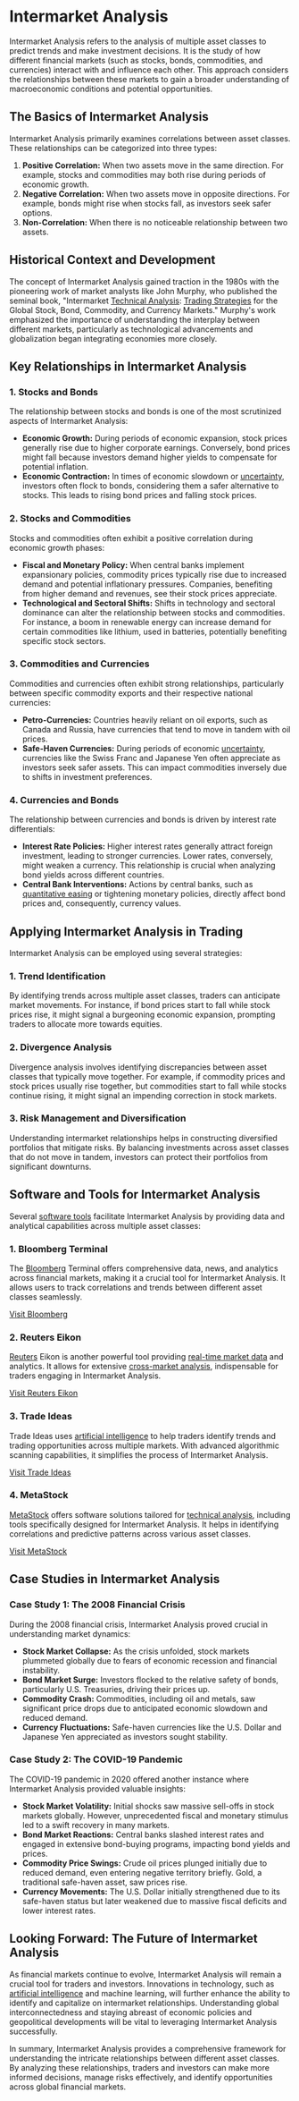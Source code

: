 # Intermarket Analysis

Intermarket Analysis refers to the analysis of multiple asset classes to predict trends and make investment decisions. It is the study of how different financial markets (such as stocks, bonds, commodities, and currencies) interact with and influence each other. This approach considers the relationships between these markets to gain a broader understanding of macroeconomic conditions and potential opportunities.

## The Basics of Intermarket Analysis

Intermarket Analysis primarily examines correlations between asset classes. These relationships can be categorized into three types:

1. **Positive Correlation:** When two assets move in the same direction. For example, stocks and commodities may both rise during periods of economic growth.
2. **Negative Correlation:** When two assets move in opposite directions. For example, bonds might rise when stocks fall, as investors seek safer options.
3. **Non-Correlation:** When there is no noticeable relationship between two assets.

## Historical Context and Development

The concept of Intermarket Analysis gained traction in the 1980s with the pioneering work of market analysts like John Murphy, who published the seminal book, "Intermarket [Technical Analysis](../t/technical_analysis.md): [Trading Strategies](../t/trading_strategies.md) for the Global Stock, Bond, Commodity, and Currency Markets." Murphy's work emphasized the importance of understanding the interplay between different markets, particularly as technological advancements and globalization began integrating economies more closely.

## Key Relationships in Intermarket Analysis

### 1. Stocks and Bonds

The relationship between stocks and bonds is one of the most scrutinized aspects of Intermarket Analysis:

- **Economic Growth:** During periods of economic expansion, stock prices generally rise due to higher corporate earnings. Conversely, bond prices might fall because investors demand higher yields to compensate for potential inflation.
- **Economic Contraction:** In times of economic slowdown or [uncertainty](../u/uncertainty_in_trading.md), investors often flock to bonds, considering them a safer alternative to stocks. This leads to rising bond prices and falling stock prices.

### 2. Stocks and Commodities

Stocks and commodities often exhibit a positive correlation during economic growth phases:

- **Fiscal and Monetary Policy:** When central banks implement expansionary policies, commodity prices typically rise due to increased demand and potential inflationary pressures. Companies, benefiting from higher demand and revenues, see their stock prices appreciate.
- **Technological and Sectoral Shifts:** Shifts in technology and sectoral dominance can alter the relationship between stocks and commodities. For instance, a boom in renewable energy can increase demand for certain commodities like lithium, used in batteries, potentially benefiting specific stock sectors.

### 3. Commodities and Currencies

Commodities and currencies often exhibit strong relationships, particularly between specific commodity exports and their respective national currencies:

- **Petro-Currencies:** Countries heavily reliant on oil exports, such as Canada and Russia, have currencies that tend to move in tandem with oil prices.
- **Safe-Haven Currencies:** During periods of economic [uncertainty](../u/uncertainty_in_trading.md), currencies like the Swiss Franc and Japanese Yen often appreciate as investors seek safer assets. This can impact commodities inversely due to shifts in investment preferences.

### 4. Currencies and Bonds

The relationship between currencies and bonds is driven by interest rate differentials:

- **Interest Rate Policies:** Higher interest rates generally attract foreign investment, leading to stronger currencies. Lower rates, conversely, might weaken a currency. This relationship is crucial when analyzing bond yields across different countries.
- **Central Bank Interventions:** Actions by central banks, such as [quantitative easing](../q/quantitative_easing.md) or tightening monetary policies, directly affect bond prices and, consequently, currency values.

## Applying Intermarket Analysis in Trading

Intermarket Analysis can be employed using several strategies:

### 1. Trend Identification

By identifying trends across multiple asset classes, traders can anticipate market movements. For instance, if bond prices start to fall while stock prices rise, it might signal a burgeoning economic expansion, prompting traders to allocate more towards equities.

### 2. Divergence Analysis

Divergence analysis involves identifying discrepancies between asset classes that typically move together. For example, if commodity prices and stock prices usually rise together, but commodities start to fall while stocks continue rising, it might signal an impending correction in stock markets.

### 3. Risk Management and Diversification

Understanding intermarket relationships helps in constructing diversified portfolios that mitigate risks. By balancing investments across asset classes that do not move in tandem, investors can protect their portfolios from significant downturns.

## Software and Tools for Intermarket Analysis

Several [software tools](../s/software_tools_for_trading.md) facilitate Intermarket Analysis by providing data and analytical capabilities across multiple asset classes:

### 1. Bloomberg Terminal

The [Bloomberg](../b/bloomberg.md) Terminal offers comprehensive data, news, and analytics across financial markets, making it a crucial tool for Intermarket Analysis. It allows users to track correlations and trends between different asset classes seamlessly.

[Visit Bloomberg](https://www.bloomberg.com/professional/solution/bloomberg-terminal/)

### 2. Reuters Eikon

[Reuters](../r/reuters.md) Eikon is another powerful tool providing [real-time market data](../r/real-time_market_data.md) and analytics. It allows for extensive [cross-market analysis](../c/cross-market_analysis.md), indispensable for traders engaging in Intermarket Analysis.

[Visit Reuters Eikon](https://www.refinitiv.com/en/products/eikon-trading-software)

### 3. Trade Ideas

Trade Ideas uses [artificial intelligence](../a/artificial_intelligence_in_trading.md) to help traders identify trends and trading opportunities across multiple markets. With advanced algorithmic scanning capabilities, it simplifies the process of Intermarket Analysis.

[Visit Trade Ideas](https://www.trade-ideas.com/)

### 4. MetaStock

[MetaStock](../m/metastock.md) offers software solutions tailored for [technical analysis](../t/technical_analysis.md), including tools specifically designed for Intermarket Analysis. It helps in identifying correlations and predictive patterns across various asset classes.

[Visit MetaStock](https://www.metastock.com/)

## Case Studies in Intermarket Analysis

### Case Study 1: The 2008 Financial Crisis

During the 2008 financial crisis, Intermarket Analysis proved crucial in understanding market dynamics:

- **Stock Market Collapse:** As the crisis unfolded, stock markets plummeted globally due to fears of economic recession and financial instability.
- **Bond Market Surge:** Investors flocked to the relative safety of bonds, particularly U.S. Treasuries, driving their prices up.
- **Commodity Crash:** Commodities, including oil and metals, saw significant price drops due to anticipated economic slowdown and reduced demand.
- **Currency Fluctuations:** Safe-haven currencies like the U.S. Dollar and Japanese Yen appreciated as investors sought stability.

### Case Study 2: The COVID-19 Pandemic

The COVID-19 pandemic in 2020 offered another instance where Intermarket Analysis provided valuable insights:

- **Stock Market Volatility:** Initial shocks saw massive sell-offs in stock markets globally. However, unprecedented fiscal and monetary stimulus led to a swift recovery in many markets.
- **Bond Market Reactions:** Central banks slashed interest rates and engaged in extensive bond-buying programs, impacting bond yields and prices.
- **Commodity Price Swings:** Crude oil prices plunged initially due to reduced demand, even entering negative territory briefly. Gold, a traditional safe-haven asset, saw prices rise.
- **Currency Movements:** The U.S. Dollar initially strengthened due to its safe-haven status but later weakened due to massive fiscal deficits and lower interest rates.

## Looking Forward: The Future of Intermarket Analysis

As financial markets continue to evolve, Intermarket Analysis will remain a crucial tool for traders and investors. Innovations in technology, such as [artificial intelligence](../a/artificial_intelligence_in_trading.md) and machine learning, will further enhance the ability to identify and capitalize on intermarket relationships. Understanding global interconnectedness and staying abreast of economic policies and geopolitical developments will be vital to leveraging Intermarket Analysis successfully.

In summary, Intermarket Analysis provides a comprehensive framework for understanding the intricate relationships between different asset classes. By analyzing these relationships, traders and investors can make more informed decisions, manage risks effectively, and identify opportunities across global financial markets.
